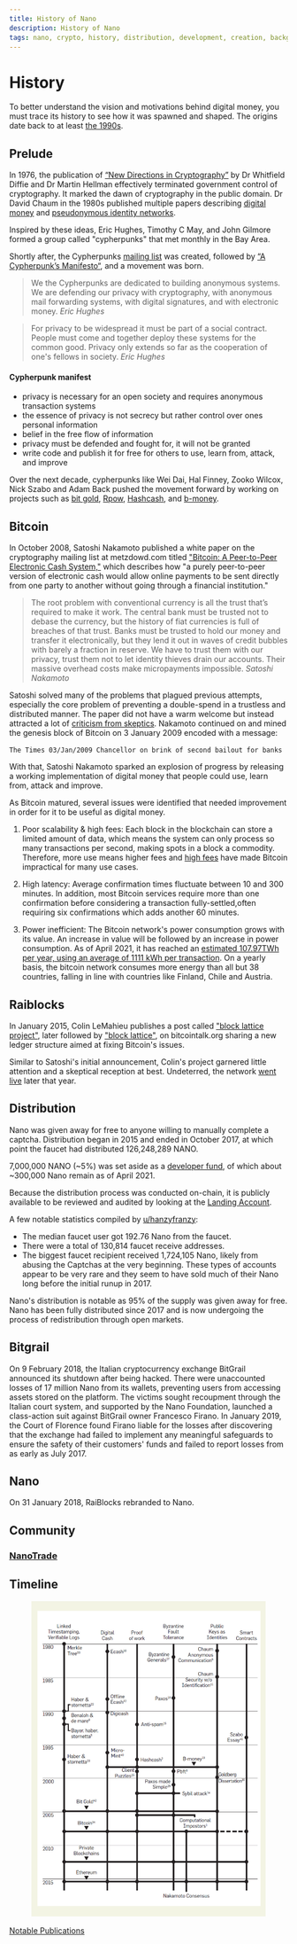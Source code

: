 ```yaml
---
title: History of Nano
description: History of Nano
tags: nano, crypto, history, distribution, development, creation, background
---
```


# History

To better understand the vision and motivations behind digital money, you must trace its history to see how it was spawned and shaped. The origins date back to at least <a href="https://cacm.acm.org/magazines/2017/12/223058-bitcoins-academic-pedigree/fulltext" target="_blank">the 1990s</a>.

## Prelude

In 1976, the publication of <a href="https://ee.stanford.edu/~hellman/publications/24.pdf" target="_blank">“New Directions in Cryptography”</a> by Dr Whitfield Diffie and Dr Martin Hellman effectively terminated government control of cryptography. It marked the dawn of cryptography in the public domain. Dr David Chaum in the 1980s published multiple papers describing <a href="http://www.hit.bme.hu/~buttyan/courses/BMEVIHIM219/2009/Chaum.BlindSigForPayment.1982.PDF" target="_blank">digital money</a> and <a href="https://www.cs.umd.edu/~mmazurek/414-papers/chaum-identification.pdf" target="_blank">pseudonymous identity networks</a>.

Inspired by these ideas, Eric Hughes, Timothy C May, and John Gilmore formed a group called "cypherpunks" that met monthly in the Bay Area.

Shortly after, the Cypherpunks <a href="https://mailing-list-archive.cryptoanarchy.wiki/" target="_blank">mailing list</a> was created, followed by <a href="https://www.activism.net/cypherpunk/manifesto.html" target="_blank">“A Cypherpunk’s Manifesto“</a>, and a movement was born.

> We the Cypherpunks are dedicated to building anonymous systems. We are defending our privacy with cryptography, with anonymous mail forwarding systems, with digital signatures, and with electronic money.
> <cite>Eric Hughes</cite>

> For privacy to be widespread it must be part of a social contract. People must come and together deploy these systems for the common good. Privacy only extends so far as the cooperation of one's fellows in society.
> <cite>Eric Hughes</cite>

#### Cypherpunk manifest

- privacy is necessary for an open society and requires anonymous transaction systems
- the essence of privacy is not secrecy but rather control over ones personal information
- belief in the free flow of information
- privacy must be defended and fought for, it will not be granted
- write code and publish it for free for others to use, learn from, attack, and improve

Over the next decade, cypherpunks like Wei Dai, Hal Finney, Zooko Wilcox, Nick Szabo and Adam Back pushed the movement forward by working on projects such as <a href="https://nakamotoinstitute.org/bit-gold/" target="_blank">bit gold</a>, <a href="https://nakamotoinstitute.org/finney/rpow/" target="_blank">Rpow</a>, <a href="http://www.hashcash.org/" target="_blank">Hashcash</a>, and <a href="http://www.weidai.com/bmoney.txt" target="_blank">b-money</a>.

## Bitcoin

In October 2008, Satoshi Nakamoto published a white paper on the cryptography mailing list at metzdowd.com titled <a href="https://www.bitcoin.com/bitcoin.pdf" target="_blank">"Bitcoin: A Peer-to-Peer Electronic Cash System,"</a> which describes how "a purely peer-to-peer version of electronic cash would allow online payments to be sent directly from one party to another without going through a financial institution."

> The root problem with conventional currency is all the trust that’s required to make it work. The central bank must be trusted not to debase the currency, but the history of fiat currencies is full of breaches of that trust. Banks must be trusted to hold our money and transfer it electronically, but they lend it out in waves of credit bubbles with barely a fraction in reserve. We have to trust them with our privacy, trust them not to let identity thieves drain our accounts. Their massive overhead costs make micropayments impossible.
> <cite>Satoshi Nakamoto</cite>

Satoshi solved many of the problems that plagued previous attempts, especially the core problem of preventing a double-spend in a trustless and distributed manner. The paper did not have a warm welcome but instead attracted a lot of <a href="https://satoshi.nakamotoinstitute.org/emails/cryptography/threads/1/" target="_blank">criticism from skeptics</a>. Nakamoto continued on and mined the genesis block of Bitcoin on 3 January 2009 encoded with a message:

```
The Times 03/Jan/2009 Chancellor on brink of second bailout for banks
```

With that, Satoshi Nakamoto sparked an explosion of progress by releasing a working implementation of digital money that people could use, learn from, attack and improve.

As Bitcoin matured, several issues were identified that needed improvement in order for it to be useful as digital money.

1. Poor scalability & high fees: Each block in the blockchain can store a limited amount of data, which means the system can only process so many transactions per second, making spots in a block a commodity. Therefore, more use means higher fees and <a href="https://bitcoiner.live/" target="_blank">high fees</a> have made Bitcoin impractical for many use cases.

2. High latency: Average confirmation times fluctuate between 10 and 300 minutes. In addition, most Bitcoin services require more than one confirmation before considering a transaction fully-settled,often requiring six confirmations which adds another 60 minutes.

3. Power inefficient: The Bitcoin network's power consumption grows with its value. An increase in value will be followed by an increase in power consumption. As of April 2021, it has reached an <a href="https://digiconomist.net/bitcoin-energy-consumption/" target="_blank">estimated 107.97TWh per year, using an average of 1111 kWh per transaction</a>. On a yearly basis, the bitcoin network consumes more energy than all but 38 countries, falling in line with countries like Finland, Chile and Austria.

## Raiblocks

In January 2015, Colin LeMahieu publishes a post called <a href="https://bitcointalk.org/index.php?topic=928860" target="_blank">"block lattice project"</a>, later followed by <a href="https://bitcointalk.org/index.php?topic=1219264" target="_blank">"block lattice"</a>, on bitcointalk.org sharing a new ledger structure aimed at fixing Bitcoin's issues.

Similar to Satoshi's initial announcement, Colin's project garnered little attention and a skeptical reception at best. Undeterred, the network <a href="https://bitcointalk.org/index.php?topic=1208830" target="_blank">went live</a> later that year.

## Distribution

Nano was given away for free to anyone willing to manually complete a captcha. Distribution began in 2015 and ended in October 2017, at which point the faucet had distributed 126,248,289 NANO.

7,000,000 NANO (~5%) was set aside as a <a href="https://www.nanolooker.com/developer-fund" target="_blank">developer fund</a>, of which about ~300,000 Nano remain as of April 2021.

Because the distribution process was conducted on-chain, it is publicly available to be reviewed and audited by looking at the <a href="https://nanex.cc/accountstats?account=nano_13ezf4od79h1tgj9aiu4djzcmmguendtjfuhwfukhuucboua8cpoihmh8byo" target="_blank">Landing Account</a>.

A few notable statistics compiled by <a href="https://www.reddit.com/r/nanocurrency/comments/h7fmge/the_nano_faucet_distribution_visualized_and/" target="_blank">u/hanzyfranzy</a>:

- The median faucet user got 192.76 Nano from the faucet.
- There were a total of 130,814 faucet receive addresses.
- The biggest faucet recipient received 1,724,105 Nano, likely from abusing the Captchas at the very beginning. These types of accounts appear to be very rare and they seem to have sold much of their Nano long before the initial runup in 2017.

Nano's distribution is notable as 95% of the supply was given away for free. Nano has been fully distributed since 2017 and is now undergoing the process of redistribution through open markets.

## Bitgrail

On 9 February 2018, the Italian cryptocurrency exchange BitGrail announced its shutdown after being hacked. There were unaccounted losses of 17 million Nano from its wallets, preventing users from accessing assets stored on the platform. The victims sought recoupment through the Italian court system, and supported by the Nano Foundation, launched a class-action suit against BitGrail owner Francesco Firano. In January 2019, the Court of Florence found Firano liable for the losses after discovering that the exchange had failed to implement any meaningful safeguards to ensure the safety of their customers' funds and failed to report losses from as early as July 2017.

## Nano

On 31 January 2018, RaiBlocks rebranded to Nano.

## Community

### [NanoTrade](/history/community/nano-trade)

## Timeline

<figure>
<img src="/resources/bitcoin-academic-pedigree.jpg" />
</figure>

<a href="https://nakamotoinstitute.org/literature/" target="_blank">Notable Publications</a>
